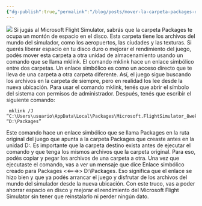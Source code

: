 ```yaml
---
{"dg-publish":true,"permalink":"/blog/posts/mover-la-carpeta-packages-del-flight-simulator-a-otra-unidad/"}
---
```


![](../fetched_images\_93c175a9-4151-435a-83d7-6171db692bec.jpg)
Si jugás al Microsoft Flight Simulator, sabrás que la carpeta Packages
        te ocupa un montón de espacio en el disco. Esta carpeta tiene los
        archivos del mundo del simulador, como los aeropuertos, las ciudades y
        las texturas. Si querés liberar espacio en tu disco duro o mejorar el
        rendimiento del juego, podés mover esta carpeta a otra unidad de
        almacenamiento usando un comando que se llama mklink.
El comando mklink hace un enlace simbólico entre dos carpetas. Un
        enlace simbólico es como un acceso directo que te lleva de una carpeta a
        otra carpeta diferente. Así, el juego sigue buscando los archivos en la
        carpeta de siempre, pero en realidad los lee desde la nueva ubicación.
        Para usar el comando mklink, tenés que abrir el símbolo del sistema con
        permisos de administrador. Después, tenés que escribir el siguiente
        comando:
```
 mklink /J “C:\Users\usuario\AppData\Local\Packages\Microsoft.FlightSimulator_8wekyb3d8bbwe\LocalCache\Packages” “D:\Packages”
```
 Este comando hace un enlace simbólico que se llama
        Packages en la ruta original del juego que apunta a la carpeta Packages
        que creaste antes en la unidad D:. Es importante que la carpeta destino
        exista antes de ejecutar el comando y que tenga los mismos archivos que
        la carpeta original. Para eso, podés copiar y pegar los archivos de una
        carpeta a otra.
Una vez que ejecutaste el comando, vas a ver un mensaje que dice Enlace
        simbólico creado para Packages <<===>> D:\Packages. Eso
        significa que el enlace se hizo bien y que ya podés arrancar el juego y
        disfrutar de los archivos del mundo del simulador desde la nueva
        ubicación.
Con este truco, vas a poder ahorrar espacio en disco y mejorar el
        rendimiento del Microsoft Flight Simulator sin tener que reinstalarlo ni
        perder ningún dato.
